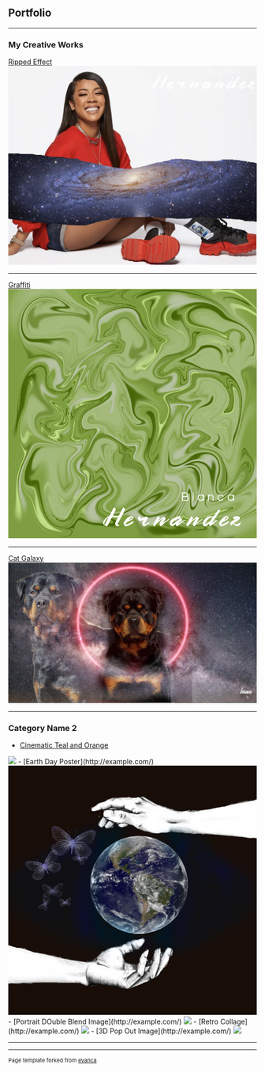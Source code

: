 ## Portfolio

---

### My Creative Works 

[Ripped Effect](/sample_page)
<img src="images/celebrity galaxy.jpg?raw=true"/>

---
[Graffiti](/pdf/sample_presentation.pdf)
<img src="images/graffiti .png?raw=true"/>

---
[Cat Galaxy](http://example.com/)
<img src="images/doggalaxy.jpg?raw=true"/>

---

### Category Name 2

- [Cinematic Teal and Orange](http://example.com/)
<img src="Users/biancahernandez/Downloads/dove-Cinematic%20Orange%20and%20Teal%20Color%20Grade.jpg"/>
- [Earth Day Poster](http://example.com/)
<img src="images/earth day.jpg?raw=true"/>
- [Portrait DOuble Blend Image](http://example.com/)
<img src="images/portrait double blend image.jpg?raw=true"/>
- [Retro Collage](http://example.com/)
<img src="images/retro collage.jpg?raw=true"/>
- [3D Pop Out Image](http://example.com/)
<img src="images/3D pop ou effect.jpg?raw=true"/>

---




---
<p style="font-size:11px">Page template forked from <a href="https://github.com/evanca/quick-portfolio">evanca</a></p>
<!-- Remove above link if you don't want to attibute -->
